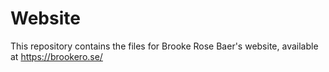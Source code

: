 # Website

This repository contains the files for Brooke Rose Baer's website, available at https://brookero.se/